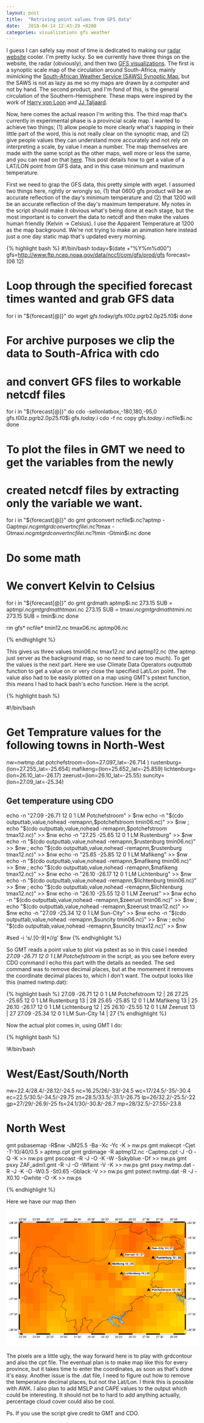 ```yaml
---
layout: post
title:  "Retriving point values from GFS data"
date:   2018-04-14 12:43:29 +0200
categories: visualizations gfs weather  
---
```


I guess I can safely say most of time is dedicated to making our [radar
website](http://www.lekewenaradar.co.za) cooler. I'm pretty lucky. So we
currently have three things on the website, the radar (obviously), and then two
[GFS visualizations](http://www.lekwenaradar.co.za/forecast.html). The first is
a synoptic scale map of the circulation around South-Africa, mainly mimicking
the [South-African Weather Service (SAWS) Synoptic
Map](http://www.weathersa.co.za/observations/synoptic-charts), but the SAWS is
not as lazy as me so my maps are drawn by a computer and not by hand. The
second product, and I'm fond of this, is the general circulation of the
Southern-Hemisphere. These maps were inspired by the work of [Harry von
Loon](https://scholar.google.com/scholar?hl=en&as_sdt=0%2C5&q=harry+von+loon&oq=harry+von+loon)
and [JJ
Taljaard](https://scholar.google.com/scholar?hl=en&as_sdt=0%2C5&q=jj+taljaardt+synoptic&btnG=).

Now, here comes the actual reason I'm writing this. The third map that's
currently in experimental phase is a provincial scale map. I wanted to achieve
two things; (1) allow people to more clearly what's happing in their little
part of the word, this is not really clear on the synoptic map, and (2) give
people values they can understand more accurately and not rely on interpreting
a scale, by value I mean a number. The map themselves are made with the same
script as the other maps, well more or less the same, and you can read on that
[here](https://www.hennohavenga.com/weather/bash/gmt/2018/01/28/forecasting-weather-with-bash-and-other-linux-tools.html).
This post details how to get a value of a LAT/LON point from GFS data, and in this case minimum and maximum temperature.

First we need to grap the GFS data, this pretty simple with wget. I assumed two
things here, rightly or wrongly so, (1) that 0600 gfs product will be an
accurate reflection of the day's minimum temperature and (2) that 1200 will be
an accurate reflection of the day's maximum temperature. My notes in the script
should make it obvious what's being done at each stage, but the most important
is to convert the data to netcdf and then make the values human friendly
(Kelvin -> Celsius). I use the Apparent Temperature at 1200 as the map background.
We're not trying to make an animation here instead just a one day static map that's
updated every morning.

{% highlight bash %}
#!/bin/bash
today=$(date +"%Y%m%d00")
gfs=http://www.ftp.ncep.noaa.gov/data/nccf/com/gfs/prod/gfs
forecast=(06 12)

# Loop through the specified forecast times wanted and grab GFS data
for i in "${forecast[@]}" 
do 
    wget $gfs.$today/gfs.t00z.pgrb2.0p25.f0$i 
done

# For archive purposes we clip the data to South-Africa with cdo
# and convert GFS files to workable netcdf files
for i in "${forecast[@]}"  
do 
    cdo -sellonlatbox,-180,180,-95,0 gfs.t00z.pgrb2.0p25.f0$i gfs.$today.$i 
    cdo -f nc copy gfs.$today.$i ncfile$i.nc 
done

# To plot the files in GMT we need to get the variables from the newly 
# created netcdf files by extracting only the variable we want.
for i in "${forecast[@]}" 
do
    gmt grdconvert ncfile$i.nc\?aptmp -Gaptmp$i.nc
    gmt grdconvert ncfile$i.nc\?tmax  -Gtmax$i.nc
    gmt grdconvert ncfile$i.nc\?tmin  -Gtmin$i.nc
done

# Do some math
# We convert Kelvin to Celsius
for i in "${forecast[@]}" 
do
    gmt grdmath aptmp$i.nc 273.15 SUB = aptmp$i.nc
    gmt grdmath tmax$i.nc 273.15 SUB = tmax$i.nc
    gmt grdmath tmin$i.nc 273.15 SUB = tmin$i.nc
done

rm gfs* ncfile* tmin12.nc tmax06.nc aptmp06.nc

{% endhighlight %}

This gives us three values tmin06.nc tmax12.nc and aptmp12.nc (the aptmp just
server as the background map, so no need to care too much). To get the values is
the next part. Here we use Climate Data Operators *outputtab* function to
get a value on or very close the specified Lat/Lon point. The value also had to be
easily plotted on a map using GMT's pstext function, this means I had to hack bash's
echo function. Here is the script.

{% highlight bash %}

#!/bin/bash
# Get Temprature values for the following towns in North-West

nw=nwtmp.dat
potchefstroom=(lon=27.097_lat=-26.714 ) 
rustenburg=(lon=27.255_lat=-25.654)
mafikeng=(lon=25.652_lat=-25.859)
lichtenburg=(lon=26.10_lat=-26.17)
zeerust=(lon=26.10_lat=-25.55)
suncity=(lon=27.09_lat=-25.34)

## Get temperature using CDO 
echo -n "27.09 -26.71 12 0 1 LM Potchefstroom" > $nw
echo -n "$(cdo outputtab,value,nohead -remapnn,$potchefstroom tmin06.nc)" >> $nw ; echo "$(cdo outputtab,value,nohead -remapnn,$potchefstroom tmax12.nc)" >> $nw 
echo -n "27.25 -25.65 12 0 1 LM Rustenburg" >> $nw
echo -n "$(cdo outputtab,value,nohead -remapnn,$rustenburg tmin06.nc)" >> $nw ; echo "$(cdo outputtab,value,nohead -remapnn,$rustenburg tmax12.nc)" >> $nw 
echo -n "25.65 -25.85 12 0 1 LM Mafikeng" >> $nw
echo -n "$(cdo outputtab,value,nohead -remapnn,$mafikeng tmin06.nc)" >> $nw ; echo "$(cdo outputtab,value,nohead -remapnn,$mafikeng tmax12.nc)" >> $nw 
echo -n "26.10 -26.17 12 0 1 LM Lichtenburg" >> $nw
echo -n "$(cdo outputtab,value,nohead -remapnn,$lichtenburg tmin06.nc)" >> $nw ; echo "$(cdo outputtab,value,nohead -remapnn,$lichtenburg tmax12.nc)" >> $nw 
echo -n "26.10 -25.55 12 0 1 LM Zeerust" >> $nw
echo -n "$(cdo outputtab,value,nohead -remapnn,$zeerust tmin06.nc)" >> $nw ; echo "$(cdo outputtab,value,nohead -remapnn,$zeerust tmax12.nc)" >> $nw 
echo -n "27.09 -25.34 12 0 1 LM Sun-City" >> $nw
echo -n "$(cdo outputtab,value,nohead -remapnn,$suncity tmin06.nc)" >> $nw ; echo "$(cdo outputtab,value,nohead -remapnn,$suncity tmax12.nc)" >> $nw 

#sed -i 's/\.[0-9]*//g' $nw 
{% endhighlight %}

So GMT reads a point value to plot via pstext as <LAT LON FONTSIZE ANGLE
FONTTYPE NAME> so in this case I needed *27.09 -26.71 12 0 1 LM
Potchefstroom* in the script, as you see before every CDO command I echo this
part with the details as needed. The sed command was to remove decimal places,
but at the momement it removes the coordinate decimal places to, which I don't want.
The output looks like this (named nwtmp.dat):

{% highlight bash %}
27.09 -26.71 12 0 1 LM Potchefstroom 12 | 26 
27.25 -25.65 12 0 1 LM Rustenburg 13 | 28 
25.65 -25.85 12 0 1 LM Mafikeng 13 | 25 
26.10 -26.17 12 0 1 LM Lichtenburg 12 | 25 
26.10 -25.55 12 0 1 LM Zeerust 13 | 27 
27.09 -25.34 12 0 1 LM Sun-City 14 | 27 
{% endhighlight %}

Now the actual plot comes in, using GMT I do:

{% highlight bash %}

!#/bin/bash

# West/East/South/North
nw=22.4/28.4/-28.12/-24.5
nc=16.25/26/-33/-24.5
wc=17/24.5/-35/-30.4
ec=22.5/30.5/-34.5/-29.75
zn=28.5/33.5/-31.1/-26.75
lp=26/32.2/-25.5/-22
gp=27/29/-26.9/-25
fs=24.1/30/-30.8/-26.7
mp=28/32.5/-27.55/-23.8

# North West
gmt psbasemap  -R$nw -JM25.5 -Ba -Xc -Yc -K > nw.ps
gmt makecpt    -Cjet -T-10/40/0.5 > aptmp.cpt
gmt grdimage   -R aptmp12.nc -Captmp.cpt -J -O -Q -K >> nw.ps
gmt pscoast    -R -J -O -K -W -Sskyblue -Df >> nw.ps
gmt psxy        ZAF_adm1.gmt -R -J -O -Wfaint -V -K >> nw.ps
gmt psxy        nwtmp.dat -R -J -K -O -W0.5 -St0.65 -Gblack -V >> nw.ps
gmt pstext      nwtmp.dat -R -J -X0.10 -Gwhite -O -K >> nw.ps

{% endhighlight %}

Here we have our map then

![nw_temp](/assets/images/maps/nw_temp.png)

The pixels are a little ugly, the way forward here is to play with grdcontour
and also the cpt file. The eventual plan is to make map like this for every
province, but it takes time to enter the coordinates, as soon as that's done
it's easy. Another issue is the .dat file, I need to figure out how to remove
the temperature decimal places, but not the Lat/Lon. I think this is possible
with AWK. I also plan to add MSLP and CAPE values to the output which could be
interesting. It should not be to hard to add anything actually, percentage
cloud cover could also be cool.

Ps. If you use the script give credit to GMT and CDO.
